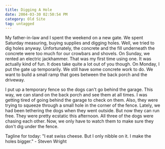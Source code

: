 ```yaml
---
title: Digging A Hole
date: 2004-03-30 02:50:54 PM
category: Old Site
tag: untagged
---
```


My father-in-law and I spent the weekend on a new gate. We spent Saturday measuring, buying supplies and digging holes. Well, we tried to dig holes anyway. Unfortunately, the concrete and the fill underneath the concrete were too much for our crowbars and shovels. On Sunday, we rented an electric jackhammer. That was my first time using one. It was actually kind of fun. It does take quite a lot out of you though. On Monday, I put the gate up temporarily. We still have some concrete work to do. We want to build a small ramp that goes between the back porch and the driveway.

I put up a temporary fence so the dogs can't go behind the garage. This way, we can stand on the back porch and see them at all times. I was getting tired of going behind the garage to check on them. Also, they were trying to squeeze through a small hole in the corner of the fence. Lately, we had been tethering the dogs when they went outside. But now they can run free. They were pretty ecstatic this afternoon. All three of the dogs were chasing each other. Now, we only have to watch them to make sure they don't dig under the fence.

Tagline for today: "I eat swiss cheese. But I only nibble on it. I make the holes bigger." - Steven Wright
